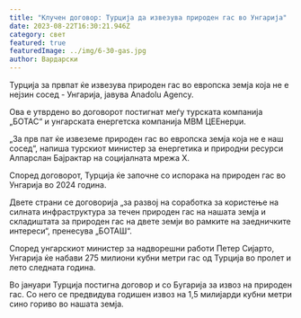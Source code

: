 ```yaml
---
title: "Клучен договор: Турција да извезува природен гас во Унгарија"
date: 2023-08-22T16:30:21.946Z
category: свет
featured: true
featuredImage: ../img/6-30-gas.jpg
author: Вардарски
---
```

Турција за првпат ќе извезува природен гас во европска земја која не е нејзин сосед - Унгарија, јавува Anadolu Agency.

Ова е утврдено во договорот постигнат меѓу турската компанија „БОТАС“ и унгарската енергетска компанија МВМ ЦЕЕнерџи.

„За прв пат ќе извеземе природен гас во европска земја која не е наш сосед“, напиша турскиот министер за енергетика и природни ресурси Алпарслан Бајрактар ​​на социјалната мрежа Х.

Според договорот, Турција ќе започне со испорака на природен гас во Унгарија во 2024 година.

Двете страни се договорија „за развој на соработка за користење на силната инфраструктура за течен природен гас на нашата земја и складиштата за природен гас на двете земји во рамките на заедничките интереси“, пренесува „БОТАШ“.

Според унгарскиот министер за надворешни работи Петер Сијарто, Унгарија ќе набави 275 милиони кубни метри гас од Турција во пролет и лето следната година.

Во јануари Турција постигна договор и со Бугарија за извоз на природен гас. Со него се предвидува годишен извоз на 1,5 милијарди кубни метри сино гориво во нашата земја.